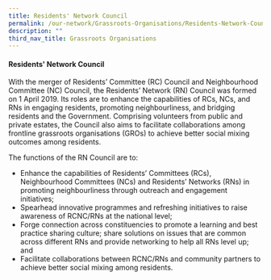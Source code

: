 ```yaml
---
title: Residents' Network Council
permalink: /our-network/Grassroots-Organisations/Residents-Network-Council
description: ""
third_nav_title: Grassroots Organisations
---
```

#### Residents' Network Council

With the merger of Residents’ Committee (RC) Council and Neighbourhood Committee (NC) Council, the Residents’ Network (RN) Council was formed on 1 April 2019. Its roles are to enhance the capabilities of RCs, NCs, and RNs in engaging residents, promoting neighbourliness, and bridging residents and the Government. Comprising volunteers from public and private estates, the Council also aims to facilitate collaborations among frontline grassroots organisations (GROs) to achieve better social mixing outcomes among residents. 

The functions of the RN Council are to: 

* Enhance the capabilities of Residents’ Committees (RCs), Neighbourhood Committees (NCs) and Residents’ Networks (RNs) in promoting neighbourliness through outreach and engagement initiatives;
* Spearhead innovative programmes and refreshing initiatives to raise awareness of RCNC/RNs at the national level; 
* Forge connection across constituencies to promote a learning and best practice sharing culture; share solutions on issues that are common across different RNs and provide networking to help all RNs level up; and 
* Facilitate collaborations between RCNC/RNs and community partners to achieve better social mixing among residents.